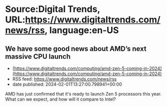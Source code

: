 # Source:Digital Trends, URL:https://www.digitaltrends.com/news/rss, language:en-US

## We have some good news about AMD’s next massive CPU launch
 - [https://www.digitaltrends.com/computing/amd-zen-5-coming-in-2024](https://www.digitaltrends.com/computing/amd-zen-5-coming-in-2024)
 - RSS feed: https://www.digitaltrends.com/news/rss
 - date published: 2024-02-01T13:27:00.798941+00:00

AMD has just confirmed that it's ready to launch Zen 5 processors this year. What can we expect, and how will it compare to Intel?

